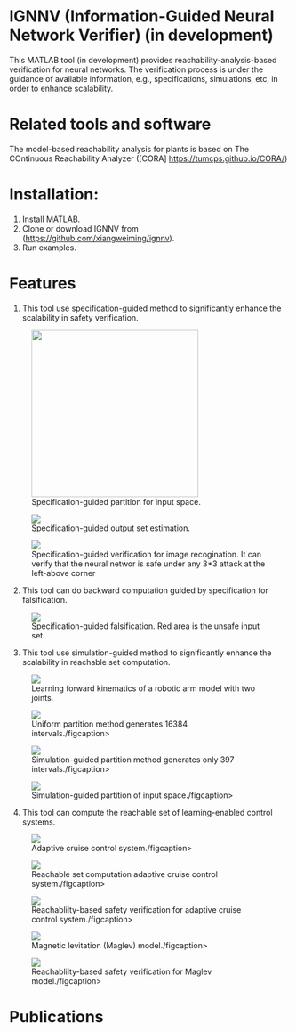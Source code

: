 # IGNNV (Information-Guided Neural Network Verifier) (in development)
This MATLAB tool (in development) provides reachability-analysis-based verification for neural networks. The verification process is under the guidance of available information, e.g., specifications, simulations, etc, in order to enhance scalability. 
# Related tools and software
The model-based reachability analysis for plants is based on The COntinuous Reachability Analyzer ([CORA] https://tumcps.github.io/CORA/)
# Installation:
  1) Install MATLAB.
  2) Clone or download IGNNV from (https://github.com/xiangweiming/ignnv).
  3) Run examples.
# Features
  1) This tool use specification-guided method to significantly enhance the scalability in safety verification. 

<figure>
    <img src="/images/pic_1.png" width="300"> <figcaption>Specification-guided partition for input space.</figcaption>
</figure>

<figure>
    <img src="/images/pic_2.png"> <figcaption>Specification-guided output set estimation.</figcaption>
</figure>

<figure>
    <img src="/images/pic_3.png"> <figcaption>Specification-guided verification for image recogination. It can verify that the neural networ is safe under any 3*3 attack at the left-above corner </figcaption>
</figure>
  
  2) This tool can do backward computation guided by specification for falsification.

<figure>
    <img src="/images/pic_12.png"> <figcaption>Specification-guided falsification. Red area is the unsafe input set.</figcaption>
</figure>
  
  3) This tool use simulation-guided method to significantly enhance the scalability in reachable set computation.

<figure>
    <img src="/images/pic_10.png"> <figcaption>Learning forward kinematics of a robotic arm
model with two joints.</figcaption>
</figure>
 

<figure>
    <img src="/images/pic_4.png"> <figcaption>Uniform partition method generates 16384 intervals./figcaption>
</figure>

<figure>
    <img src="/images/pic_6.png"> <figcaption>Simulation-guided partition method generates only 397 intervals./figcaption>
</figure>

<figure>
    <img src="/images/pic_7.png"> <figcaption>Simulation-guided partition of input space./figcaption>
</figure>
  
  
  4) This tool can compute the reachable set of learning-enabled control systems. 

<figure>
    <img src="/images/pic_13.png"> <figcaption>Adaptive cruise control system./figcaption>
</figure>

<figure>
    <img src="/images/pic_8.png"> <figcaption>Reachable set computation adaptive cruise control system./figcaption>
</figure>

<figure>
    <img src="/images/pic_9.png"> <figcaption>Reachablilty-based safety verification for adaptive cruise control system./figcaption>
</figure>

<figure>
    <img src="/images/pic_14.png"> <figcaption>Magnetic levitation (Maglev) model./figcaption>
</figure>

<figure>
    <img src="/images/pic_11.png"> <figcaption>Reachablilty-based safety verification for Maglev model./figcaption>
</figure>
  
# Publications

